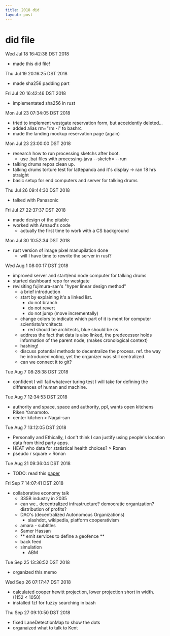 ```yaml
---
title: 2018 did
layout: post
---
```


# did file

Wed Jul 18 16:42:38 DST 2018
- made this did file!

Thu Jul 19 20:16:25 DST 2018
- made sha256 padding part

Fri Jul 20 16:42:46 DST 2018
- implementated sha256 in rust

Mon Jul 23 07:34:05 DST 2018
- tried to implement westgate reservation form, but acceidently deleted...
- added alias rm="rm -i" to bashrc
- made the landing mockup reservation page (again)

Mon Jul 23 23:00:00 DST 2018
- research how to run processing sketchs after boot.
  - use .bat files with processing-java --sketch=<path to sketch> --run
- talking drums repos clean up.
- talking drums torture test for lattepanda and it's display -> ran 18 hrs straight
- basic setup for end computers and server for talking drums

Thu Jul 26 09:44:30 DST 2018
- talked with Panasonic

Fri Jul 27 22:37:37 DST 2018
- made design of the pitable
- worked with Arnaud's code
  - actually the first time to work with a CS background

Mon Jul 30 10:52:34 DST 2018
- rust version of image pixel manupilation done
  - will I have time to rewrite the server in rust?

Wed Aug  1 08:00:17 DST 2018
- improved server and start/end node computer for talking drums
- started dashboard repo for westgate
- revisiting fujimura-san's "hyper linear design method"
    - a brief introduction
    - start by explaining it's a linked list.
      - do not branch
      - do not revert
      - do not jump (move incrementally)
    - change colors to indicate which part of it is ment for computer scientists/architects
      - red should be architects, blue should be cs
    - address the fact that data is also linked, the predecessor holds information of the parent node, (makes cronological context)
    - hashing!
    - discuss potential methods to decentralize the process. ref. the way he introduced voting, yet the organizer was still centralized.
    - can we connect it to git?

Tue Aug  7 08:28:38 DST 2018
- confident I will fail whatever turing test I will take for defining the differences of human and machine.

Tue Aug  7 12:34:53 DST 2018
- authority and space, space and authority, ppl, wants open kitchens Riken Yamamoto.
- center kitchen > Nagai-san

Tue Aug  7 13:12:05 DST 2018
- Personally and Ethically, I don't think I can justify using people's location data from third party apps.
- HEAT who data for statistical health choices? > Ronan
- pseudo r square > Ronan

Tue Aug 21 09:36:04 DST 2018
- TODO: read this [paper](https://hal.archives-ouvertes.fr/hal-01386247/file/367613_1_En_11_Chapter_OnlinePDF_Kaniskh_Authorversion.pdf)

Fri Sep  7 14:07:41 DST 2018
- collaborative economy talk
    - 335B industry in 2035
    - can we.. decentralized infrastructure? democratic organization? distribution of profits?
    - DAO's (decentralized Autonomous Organizations)
      - slashdot, wikipedia, platform cooperativism 
    - amara - subtitles 
    - Samer Hassan
    - ** emit services to define a geofence **
    - back feed
    - simulation 
      - ABM

Tue Sep 25 13:36:52 DST 2018
- organized this memo

Wed Sep 26 07:17:47 DST 2018
- calculated cooper hewitt projection, lower projection short in width. (1152 < 1050)
- installed fzf for fuzzy searching in bash

Thu Sep 27 09:10:50 DST 2018
- fixed LaneDetectionMap to show the dots
- organaized what to talk to Kent

